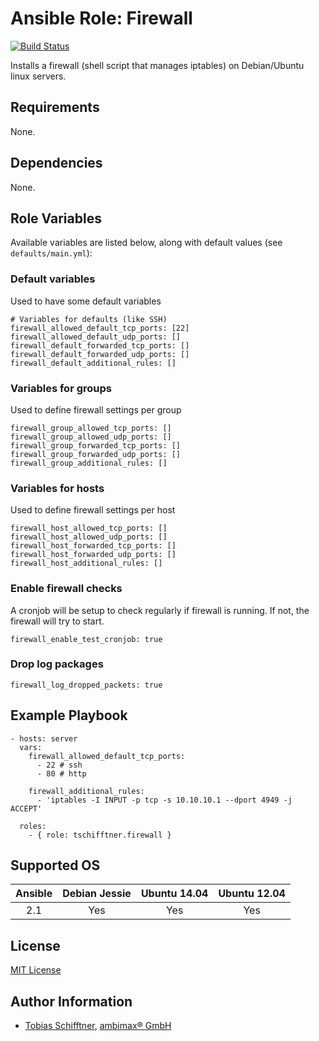 # Ansible Role: Firewall

[![Build Status](https://travis-ci.org/tschifftner/ansible-role-firewall.svg)](https://travis-ci.org/tschifftner/ansible-role-firewall)

Installs a firewall (shell script that manages iptables) on Debian/Ubuntu linux servers.

## Requirements

None.

## Dependencies

None.

## Role Variables

Available variables are listed below, along with default values (see `defaults/main.yml`):

### Default variables

Used to have some default variables
```
# Variables for defaults (like SSH)
firewall_allowed_default_tcp_ports: [22]
firewall_allowed_default_udp_ports: []
firewall_default_forwarded_tcp_ports: []
firewall_default_forwarded_udp_ports: []
firewall_default_additional_rules: []
```

### Variables for groups

Used to define firewall settings per group
```
firewall_group_allowed_tcp_ports: []
firewall_group_allowed_udp_ports: []
firewall_group_forwarded_tcp_ports: []
firewall_group_forwarded_udp_ports: []
firewall_group_additional_rules: []
```

### Variables for hosts

Used to define firewall settings per host
```
firewall_host_allowed_tcp_ports: []
firewall_host_allowed_udp_ports: []
firewall_host_forwarded_tcp_ports: []
firewall_host_forwarded_udp_ports: []
firewall_host_additional_rules: []
```

### Enable firewall checks

A cronjob will be setup to check regularly if firewall is running.
If not, the firewall will try to start.

```
firewall_enable_test_cronjob: true
```


### Drop log packages

```
firewall_log_dropped_packets: true
```

## Example Playbook

    - hosts: server
      vars:
        firewall_allowed_default_tcp_ports:
          - 22 # ssh
          - 80 # http
        
        firewall_additional_rules:
          - 'iptables -I INPUT -p tcp -s 10.10.10.1 --dport 4949 -j ACCEPT'

      roles:
        - { role: tschifftner.firewall }

## Supported OS
Ansible          | Debian Jessie    | Ubuntu 14.04    | Ubuntu 12.04
:--------------: | :--------------: | :-------------: | :-------------: 
2.1              | Yes              | Yes             | Yes

## License

[MIT License](http://choosealicense.com/licenses/mit/)

## Author Information

 - [Tobias Schifftner](https://twitter.com/tschifftner), [ambimax® GmbH](https://www.ambimax.de)